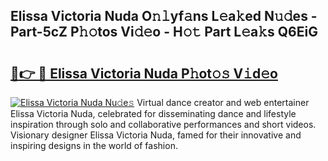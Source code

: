 ## Elissa Victoria Nuda O𝚗𝚕yf𝚊ns L𝚎a𝚔ed N𝚞𝚍es - Part-5cZ P𝚑𝚘tos Vi𝚍𝚎o - H𝚘𝚝 Part L𝚎a𝚔s Q6EiG

# <h2><a href="http://kf55v8q.oniu.top/?m=Elissa+Victoria+Nuda">🔗👉 🔴 Elissa Victoria Nuda P𝚑ot𝚘𝚜 V𝚒d𝚎o</a></h2>

[![Elissa Victoria Nuda Nu𝚍e𝚜](https://i.imgur.com/0qMVB7G.gif)](http://kf55v8q.oniu.top/?m=Elissa+Victoria+Nuda)
Virtual dance creator and web entertainer Elissa Victoria Nuda, celebrated for disseminating dance and lifestyle inspiration through solo and collaborative performances and short videos. Visionary designer Elissa Victoria Nuda, famed for their innovative and inspiring designs in the world of fashion.  
